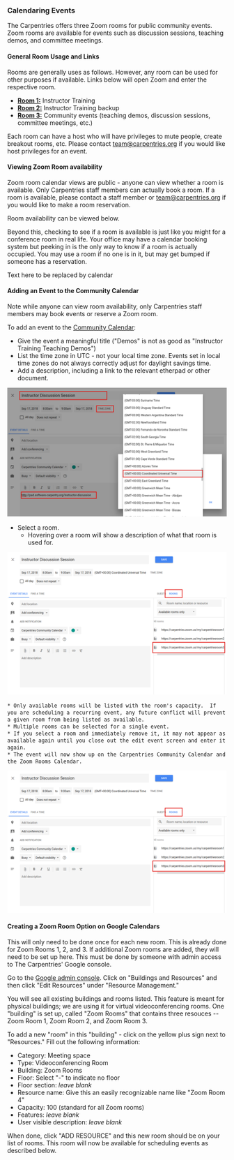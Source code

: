 
<script src="https://ajax.googleapis.com/ajax/libs/jquery/3.3.1/jquery.min.js"></script>
<script type="text/javascript" src="https://cdnjs.cloudflare.com/ajax/libs/jstimezonedetect/1.0.4/jstz.min.js"></script>
<script type="text/javascript">
  $(function(){
  var timezone = jstz.determine();
  // var pref = '<iframe src="https://calendar.google.com/calendar/embed?title=The%20Carpentries%20Zoom%20Room%20Calendar';
  // var room1 = 'src=carpentries.org_35343537393139313639@resource.calendar.google.com';
  // var room2 = 'src=carpentries.org_3339393239343835343734@resource.calendar.google.com';
  // var room3 = 'src=carpentries.org_3430303438333733343331@resource.calendar.google.com';
  // var suff = '" style=" border-width:0 " width="800" height="600" frameborder="0" scrolling="no"></iframe>';
  // var full_link = pref + '&' + room1 + '&' + room2 + '&' room3 + '&' + timezone.name() + '&' suff;
  // var pref = '<iframe src="https://calendar.google.com/calendar/embed?title=The%20Carpentries%Zoom%20Room%20Calendar%20&src=carpentries.org_35343537393139313639%40resource.calendar.google.com&src=carpentries.org_3339393239343835343734%40resource.calendar.google.com&src=carpentries.org_3430303438333733343331%40resource.calendar.google.com&ctz=';
  // var iframe_html = pref + timezone.name() + suff;
  // var just_a_link = '<iframe src="https://calendar.google.com/calendar/embed?title=The%20Carpentries%20Zoom%20Room%20Calendar&mode=WEEK&src=carpentries.org_35343537393139313639%40resource.calendar.google.com&src=carpentries.org_3339393239343835343734@resource.calendar.google.com&src=carpentries.org_3430303438333733343331@resource.calendar.google.com&ctz=America%2FNew_York" style="border: 0" width="800" height="600" frameborder="0" scrolling="no"></iframe>'
  var pt1 = '<iframe src="https://calendar.google.com/calendar/embed?title=The%20Carpentries%20Zoom%20Room%20Calendar&mode=WEEK&src=carpentries.org_35343537393139313639%40resource.calendar.google.com&src=carpentries.org_3339393239343835343734@resource.calendar.google.com&src=carpentries.org_3430303438333733343331@resource.calendar.google.com&ctz='
  var pt2 = '" style="border: 0" width="800" height="600" frameborder="0" scrolling="no"></iframe>'
  full_link = pt1 + timezone.name() + pt2;
  document.getElementById('cc').innerHTML = full_link;
  console.log(full_link); 
  // console.log(iframe_html);  
  });
</script>


### Calendaring Events

The Carpentries offers three Zoom rooms for public community events.  Zoom rooms are available for events such as discussion sessions, teaching demos, and committee meetings.


#### General Room Usage and Links

Rooms are generally uses as follows.  However, any room can be used for other purposes if available.
Links below will open Zoom and enter the respective room.

* [**Room 1:**](https://carpentries.zoom.us/my/carpentriesroom1) Instructor Training
* [**Room 2:**](https://carpentries.zoom.us/my/carpentriesroom2) Instructor Training backup
* [**Room 3:**](https://carpentries.zoom.us/my/carpentriesroom3) Community events (teaching demos, discussion sessions, committee meetings, etc.)

Each room can have a host who will have privileges to mute people, create breakout rooms, etc.  Please contact team@carpentries.org if you would like host privileges for an event.

<!-- New rooms can be added following [these instructions](#). -->


#### Viewing Zoom Room availability

Zoom room calendar views are public - anyone can view whether a room is available.  Only Carpentries staff members can actually book a room. If a room is available, please contact a staff member or team@carpentries.org if you would like to make a room reservation.

Room availability can be viewed below.

Beyond this, checking to see if a room is available is just like you might for a conference room in real life.  Your office may have a calendar booking system but peeking in is the only way to know if a room is actually occupied.  You may use a room if no one is in it, but may get bumped if someone has a reservation.

<div id = 'cc'>Text here to be replaced by calendar</div>

<p>

#### Adding an Event to the Community Calendar

Note while anyone can view room availability, only Carpentries staff members may book events or reserve a Zoom room.

To add an event to the [Community Calendar](https://calendar.google.com/calendar/embed?src=oseuuoht0tvjbokgg3noh8c47g%40group.calendar.google.com&ctz=America%2FNew_York):

* Give the event a meaningful title ("Demos" is not as good as "Instructor Training Teaching Demos")
* List the time zone in UTC - not your local time zone.  Events set in local time zones do not always correctly adjust for daylight savings time.
* Add a description, including a link to the relevant etherpad or other document.

![Event Setup](images/event_setup.png)

* Select a room.
    * Hovering over a room will show a description of what that room is used for.

![View Rooms](images/view_rooms.png)

    * Only available rooms will be listed with the room's capacity.  If you are scheduling a recurring event, any future conflict will prevent a given room from being listed as available.
    * Multiple rooms can be selected for a single event.
    * If you select a room and immediately remove it, it may not appear as available again until you close out the edit event screen and enter it again.
    * The event will now show up on the Carpentries Community Calendar and the Zoom Rooms Calendar.

![View Rooms](images/view_rooms.png)


#### Creating a Zoom Room Option on Google Calendars

This will only need to be done once for each new room.  This is already done for Zoom Rooms 1, 2, and 3.  If additional Zoom rooms are added, they will need to be set up here.  This must be done by someone with admin access to The Carpentries' Google console.  

Go to the [Google admin console](https://admin.google.com/AdminHome?hl=en).  Click on "Buildings and Resources" and then click "Edit Resources" under "Resource Management."

You will see all existing buildings and rooms listed. This feature is meant for physical buildings; we are using it for virtual videoconferencing rooms. One "building" is set up, called "Zoom Rooms" that contains three resouces -- Zoom Room 1, Zoom Room 2, and Zoom Room 3.  

To add a new "room" in this "building" - click on the yellow plus sign next to "Resources."  Fill out the following information:

* Category: Meeting space
* Type: Videoconferencing Room
* Building: Zoom Rooms
* Floor: Select "-" to indicate no floor
* Floor section: *leave blank*
* Resource name: Give this an easily recognizable name like "Zoom Room 4"
* Capacity: 100 (standard for all Zoom rooms)
* Features: *leave blank*
* User visible description: *leave blank*

When done, click "ADD RESOURCE" and this new room should be on your list of rooms.  This room will now be available for scheduling events as described below.